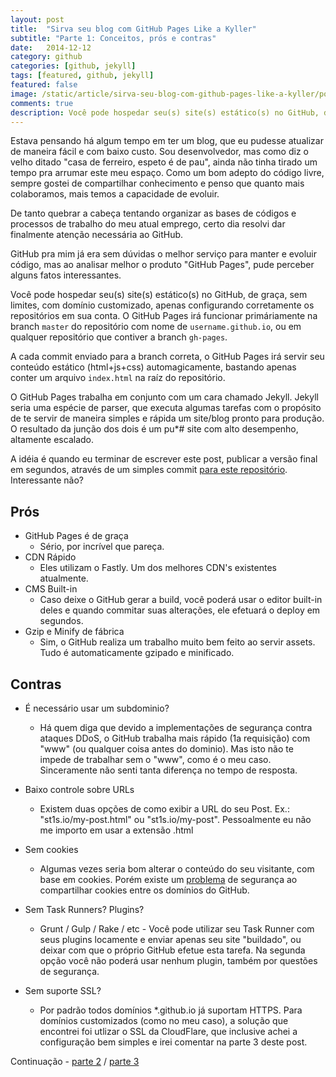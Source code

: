 ```yaml
---
layout: post
title:  "Sirva seu blog com GitHub Pages Like a Kyller"
subtitle: "Parte 1: Conceitos, prós e contras"
date:   2014-12-12
category: github
categories: [github, jekyll]
tags: [featured, github, jekyll]
featured: false
image: /static/article/sirva-seu-blog-com-github-pages-like-a-kyller/post-jekyll-e-github-pages.jpg
comments: true
description: Você pode hospedar seu(s) site(s) estático(s) no GitHub, de graça, sem limites, com domínio customizado, apenas configurando corretamente os repositórios em sua conta.
---
```



Estava pensando há algum tempo em ter um blog, que eu pudesse atualizar de maneira fácil e com baixo custo. Sou desenvolvedor, mas como diz o velho ditado "casa de ferreiro, espeto é de pau", ainda não tinha tirado um tempo pra arrumar este meu espaço. Como um bom adepto do código livre, sempre gostei de compartilhar conhecimento e penso que quanto mais colaboramos, mais temos a capacidade de evoluir.

De tanto quebrar a cabeça tentando organizar as bases de códigos e processos de trabalho do meu atual emprego, certo dia resolvi dar finalmente atenção necessária ao GitHub.

GitHub pra mim já era sem dúvidas o melhor serviço para manter e evoluir código, mas ao analisar melhor o produto "GitHub Pages", pude perceber alguns fatos interessantes.

Você pode hospedar seu(s) site(s) estático(s) no GitHub, de graça, sem limites, com domínio customizado, apenas configurando corretamente os repositórios em sua conta. O GitHub Pages irá funcionar primáriamente na branch `master` do repositório com nome de `username.github.io`, ou em qualquer repositório que contiver a branch `gh-pages`. 

A cada commit enviado para a branch correta, o GitHub Pages irá servir seu conteúdo estático (html+js+css) automagicamente, bastando apenas conter um arquivo `index.html` na raíz do repositório. 

O GitHub Pages trabalha em conjunto com um cara chamado Jekyll. Jekyll seria uma espécie de parser, que executa algumas tarefas com o propósito de te servir de maneira simples e rápida um site/blog pronto para produção. O resultado da junção dos dois é um pu*# site com alto desempenho, altamente escalado.

A idéia é quando eu terminar de escrever este post, publicar a versão final em segundos, através de um simples commit <a href='https://github.com/stpa-co/stpa-co.github.io' target="_blank">para este repositório</a>. Interessante não?

Prós
----
- GitHub Pages é de graça
	- Sério, por incrível que pareça.
- CDN Rápido
	- Eles utilizam o Fastly. Um dos melhores CDN's existentes atualmente.
- CMS Built-in
	- Caso deixe o GitHub gerar a build, você poderá usar o editor built-in deles e quando commitar suas alterações, ele efetuará o deploy em segundos.
- Gzip e Minify de fábrica
	- Sim, o GitHub realiza um trabalho muito bem feito ao servir assets. Tudo é automaticamente gzipado e minificado.

Contras
-------
- É necessário usar um subdominio?
	- Há quem diga que devido a implementações de segurança contra ataques DDoS, o GitHub trabalha mais rápido (1a requisição) com "www" (ou qualquer coisa antes do dominio). Mas isto não te impede de trabalhar sem o "www", como é o meu caso. Sinceramente não senti tanta diferença no tempo de resposta.

- Baixo controle sobre URLs
	- Existem duas opções de como exibir a URL do seu Post. Ex.: "st1s.io/my-post.html" ou "st1s.io/my-post". Pessoalmente eu não me importo em usar a extensão .html

- Sem cookies
	- Algumas vezes seria bom alterar o conteúdo do seu visitante, com base em cookies. Porém existe um <a href='https://github.com/blog/1466-yummy-cookies-across-domains' target='_blank'>problema</a> de segurança ao compartilhar cookies entre os domínios do GitHub.

- Sem Task Runners? Plugins?
	- Grunt / Gulp / Rake / etc - Você pode utilizar seu Task Runner com seus plugins locamente e enviar apenas seu site "buildado", ou deixar com que o próprio GitHub efetue esta tarefa. Na segunda opção você não poderá usar nenhum plugin, também por questões de segurança.

- Sem suporte SSL?
	- Por padrão todos domínios *.github.io já suportam HTTPS. Para domínios customizados (como no meu caso), a solução que encontrei foi utlizar o SSL da CloudFlare, que inclusive achei a configuração bem simples e irei comentar na parte 3 deste post.
	
Continuação - [parte 2](https://st1s.io/github/jekyll/2014/12/14/sirva-seu-blog-com-github-pages-like-a-kyller-part-2.html) / [parte 3](https://st1s.io/github/jekyll/cloudflare/2014/12/22/sirva-seu-blog-com-github-pages-like-a-kyller-part-3.html)